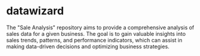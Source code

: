 # datawizard
The "Sale Analysis" repository aims to provide a comprehensive analysis of sales data for a given business. The goal is to gain valuable insights into sales trends, patterns, and performance indicators, which can assist in making data-driven decisions and optimizing business strategies.

